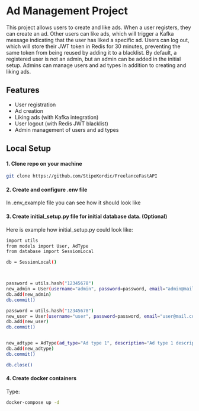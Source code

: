 # Ad Management Project

This project allows users to create and like ads. When a user registers, they can create an ad. Other users can like ads, which will trigger a Kafka message indicating that the user has liked a specific ad. Users can log out, which will store their JWT token in Redis for 30 minutes, preventing the same token from being reused by adding it to a blacklist. By default, a registered user is not an admin, but an admin can be added in the initial setup. Admins can manage users and ad types in addition to creating and liking ads.

## Features
- User registration
- Ad creation
- Liking ads (with Kafka integration)
- User logout (with Redis JWT blacklist)
- Admin management of users and ad types

## Local Setup

#### 1. Clone repo on your machine
  ```bash
  git clone https://github.com/StipeKordic/FreelanceFastAPI
```

#### 2. Create and configure .env file
   In .env_example file you can see how it should look like

#### 3. Create initial_setup.py file for initial database data. (Optional)   
Here is example how initial_setup.py could look like:
   ```bash
  import utils
from models import User, AdType
from database import SessionLocal

db = SessionLocal()



password = utils.hash("12345678")
new_admin = User(username="admin", password=password, email="admin@mail.com", is_admin=True)
db.add(new_admin)
db.commit()

password = utils.hash("12345678")
new_user = User(username="user", password=password, email="user@mail.com", is_admin=False)
db.add(new_user)
db.commit()


new_adtype = AdType(ad_type="Ad type 1", description="Ad type 1 description", price=100)
db.add(new_adtype)
db.commit()

db.close()
```

#### 4. Create docker containers
  Type:
  ```bash
  docker-compose up -d
```



